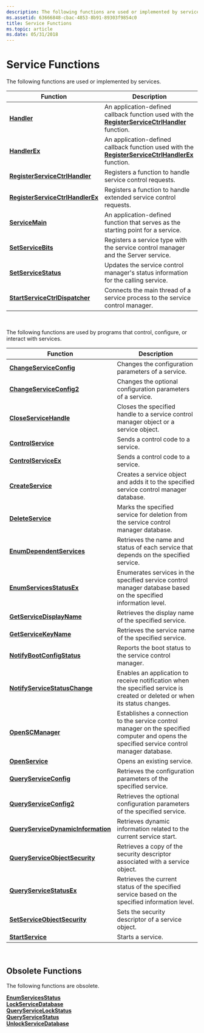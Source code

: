 ```yaml
---
description: The following functions are used or implemented by services.
ms.assetid: 63666848-cbac-4853-8b91-89303f9854c0
title: Service Functions
ms.topic: article
ms.date: 05/31/2018
---
```


# Service Functions

The following functions are used or implemented by services.



| Function                                                             | Description                                                                                                                           |
|----------------------------------------------------------------------|---------------------------------------------------------------------------------------------------------------------------------------|
| [**Handler**](/windows/desktop/api/Winsvc/nc-winsvc-lphandler_function)                                           | An application-defined callback function used with the [**RegisterServiceCtrlHandler**](/windows/desktop/api/Winsvc/nf-winsvc-registerservicectrlhandlera) function.     |
| [**HandlerEx**](/windows/desktop/api/WinSvc/nc-winsvc-lphandler_function_ex)                                       | An application-defined callback function used with the [**RegisterServiceCtrlHandlerEx**](/windows/desktop/api/Winsvc/nf-winsvc-registerservicectrlhandlerexa) function. |
| [**RegisterServiceCtrlHandler**](/windows/desktop/api/Winsvc/nf-winsvc-registerservicectrlhandlera)     | Registers a function to handle service control requests.                                                                              |
| [**RegisterServiceCtrlHandlerEx**](/windows/desktop/api/Winsvc/nf-winsvc-registerservicectrlhandlerexa) | Registers a function to handle extended service control requests.                                                                     |
| [**ServiceMain**](/windows/win32/api/winsvc/nc-winsvc-lpservice_main_functiona)                                   | An application-defined function that serves as the starting point for a service.                                                      |
| [**SetServiceBits**](/windows/desktop/api/Lmserver/nf-lmserver-setservicebits)                             | Registers a service type with the service control manager and the Server service.                                                     |
| [**SetServiceStatus**](/windows/desktop/api/Winsvc/nf-winsvc-setservicestatus)                         | Updates the service control manager's status information for the calling service.                                                     |
| [**StartServiceCtrlDispatcher**](/windows/desktop/api/Winsvc/nf-winsvc-startservicectrldispatchera)     | Connects the main thread of a service process to the service control manager.                                                         |



 

The following functions are used by programs that control, configure, or interact with services.



| Function                                                                 | Description                                                                                                                                 |
|--------------------------------------------------------------------------|---------------------------------------------------------------------------------------------------------------------------------------------|
| [**ChangeServiceConfig**](/windows/desktop/api/Winsvc/nf-winsvc-changeserviceconfiga)                       | Changes the configuration parameters of a service.                                                                                          |
| [**ChangeServiceConfig2**](/windows/desktop/api/Winsvc/nf-winsvc-changeserviceconfig2a)                     | Changes the optional configuration parameters of a service.                                                                                 |
| [**CloseServiceHandle**](/windows/desktop/api/Winsvc/nf-winsvc-closeservicehandle)                         | Closes the specified handle to a service control manager object or a service object.                                                        |
| [**ControlService**](/windows/desktop/api/Winsvc/nf-winsvc-controlservice)                                 | Sends a control code to a service.                                                                                                          |
| [**ControlServiceEx**](/windows/desktop/api/Winsvc/nf-winsvc-controlserviceexa)                             | Sends a control code to a service.                                                                                                          |
| [**CreateService**](/windows/desktop/api/Winsvc/nf-winsvc-createservicea)                                   | Creates a service object and adds it to the specified service control manager database.                                                     |
| [**DeleteService**](/windows/desktop/api/Winsvc/nf-winsvc-deleteservice)                                   | Marks the specified service for deletion from the service control manager database.                                                         |
| [**EnumDependentServices**](/windows/desktop/api/Winsvc/nf-winsvc-enumdependentservicesa)                   | Retrieves the name and status of each service that depends on the specified service.                                                        |
| [**EnumServicesStatusEx**](/windows/desktop/api/Winsvc/nf-winsvc-enumservicesstatusexa)                     | Enumerates services in the specified service control manager database based on the specified information level.                             |
| [**GetServiceDisplayName**](/windows/desktop/api/Winsvc/nf-winsvc-getservicedisplaynamea)                   | Retrieves the display name of the specified service.                                                                                        |
| [**GetServiceKeyName**](/windows/desktop/api/Winsvc/nf-winsvc-getservicekeynamea)                           | Retrieves the service name of the specified service.                                                                                        |
| [**NotifyBootConfigStatus**](/windows/desktop/api/Winsvc/nf-winsvc-notifybootconfigstatus)                 | Reports the boot status to the service control manager.                                                                                     |
| [**NotifyServiceStatusChange**](/windows/desktop/api/Winsvc/nf-winsvc-notifyservicestatuschangea)           | Enables an application to receive notification when the specified service is created or deleted or when its status changes.                 |
| [**OpenSCManager**](/windows/desktop/api/Winsvc/nf-winsvc-openscmanagera)                                   | Establishes a connection to the service control manager on the specified computer and opens the specified service control manager database. |
| [**OpenService**](/windows/desktop/api/Winsvc/nf-winsvc-openservicea)                                       | Opens an existing service.                                                                                                                  |
| [**QueryServiceConfig**](/windows/desktop/api/Winsvc/nf-winsvc-queryserviceconfiga)                         | Retrieves the configuration parameters of the specified service.                                                                            |
| [**QueryServiceConfig2**](/windows/desktop/api/Winsvc/nf-winsvc-queryserviceconfig2a)                       | Retrieves the optional configuration parameters of the specified service.                                                                   |
| [**QueryServiceDynamicInformation**](/windows/desktop/api/Winsvc/nf-winsvc-queryservicedynamicinformation) | Retrieves dynamic information related to the current service start.                                                                         |
| [**QueryServiceObjectSecurity**](/windows/desktop/api/winsvc/nf-winsvc-queryserviceobjectsecurity)    | Retrieves a copy of the security descriptor associated with a service object.                                                               |
| [**QueryServiceStatusEx**](/windows/desktop/api/Winsvc/nf-winsvc-queryservicestatusex)                     | Retrieves the current status of the specified service based on the specified information level.                                             |
| [**SetServiceObjectSecurity**](/windows/desktop/api/winsvc/nf-winsvc-setserviceobjectsecurity)        | Sets the security descriptor of a service object.                                                                                           |
| [**StartService**](/windows/desktop/api/Winsvc/nf-winsvc-startservicea)                                     | Starts a service.                                                                                                                           |



 

## Obsolete Functions

The following functions are obsolete.<dl>

[**EnumServicesStatus**](/windows/desktop/api/Winsvc/nf-winsvc-enumservicesstatusa)  
[**LockServiceDatabase**](/windows/desktop/api/Winsvc/nf-winsvc-lockservicedatabase)  
[**QueryServiceLockStatus**](/windows/desktop/api/Winsvc/nf-winsvc-queryservicelockstatusa)  
[**QueryServiceStatus**](/windows/desktop/api/Winsvc/nf-winsvc-queryservicestatus)  
[**UnlockServiceDatabase**](/windows/desktop/api/Winsvc/nf-winsvc-unlockservicedatabase)  
</dl>

 

 

